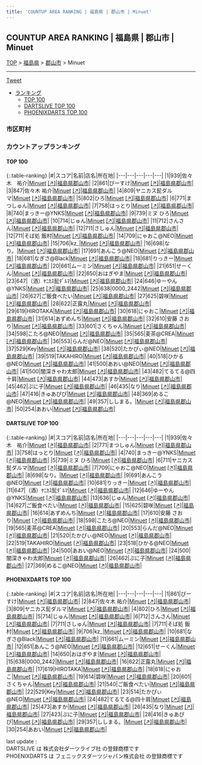 ```yaml
---
title: 'COUNTUP AREA RANKING | 福島県 | 郡山市 | Minuet'
---
```

## COUNTUP AREA RANKING | 福島県 | 郡山市 | Minuet

[TOP](/darts/rank/) > [福島県](/darts/rank/福島県/) > [郡山市](/darts/rank/福島県/郡山市/) > Minuet

___

<a href="https://twitter.com/share?ref_src=twsrc%5Etfw" data-text="COUNTUP AREA RANKING | 福島県郡山市Minuet" class="twitter-share-button" data-hashtags="DARTSLIVE,PHOENIXDARTS,darts,ダーツ" data-show-count="false">Tweet</a>

* [ランキング](#カウントアップランキング)
    * [TOP 100](#top-100)
    * [DARTSLIVE TOP 100](#dartslive-top-100)
    * [PHOENIXDARTS TOP 100](#phoenixdarts-top-100)

### 市区町村

<ul>

</ul>

### カウントアップランキング

#### TOP 100



{:.table-ranking}
|#|スコア|名前|店名|所在地|
|---|---|---|---|---|
|1|939|<span class="rank-name-dl">佐々木　祐介</span>|<a href="/darts/rank/shops/f78687a86a91caa65f9f3321c1147265.html">Minuet</a> <a href="https://search.dartslive.com/jp/shop/f78687a86a91caa65f9f3321c1147265">[↗]</a>|<a href="/darts/rank/福島県/郡山市">福島県郡山市</a>|
|2|861|<span class="rank-name-pd">ぴーすけ</span>|<a href="/darts/rank/shops/93866.html">Minuet</a> <a href="https://vs.phoenixdarts.com/jp/shop/shopDetailInfo/s_93866?s_seq=93866">[↗]</a>|<a href="/darts/rank/福島県/郡山市">福島県郡山市</a>|
|3|847|<span class="rank-name-pd">佐々木  祐介</span>|<a href="/darts/rank/shops/93866.html">Minuet</a> <a href="https://vs.phoenixdarts.com/jp/shop/shopDetailInfo/s_93866?s_seq=93866">[↗]</a>|<a href="/darts/rank/福島県/郡山市">福島県郡山市</a>|
|4|809|<span class="rank-name-pd">ヤニカス髭ダルマ</span>|<a href="/darts/rank/shops/93866.html">Minuet</a> <a href="https://vs.phoenixdarts.com/jp/shop/shopDetailInfo/s_93866?s_seq=93866">[↗]</a>|<a href="/darts/rank/福島県/郡山市">福島県郡山市</a>|
|5|802|<span class="rank-name-pd">ひろ</span>|<a href="/darts/rank/shops/93866.html">Minuet</a> <a href="https://vs.phoenixdarts.com/jp/shop/shopDetailInfo/s_93866?s_seq=93866">[↗]</a>|<a href="/darts/rank/福島県/郡山市">福島県郡山市</a>|
|6|771|<span class="rank-name-dl">まつしゅん</span>|<a href="/darts/rank/shops/f78687a86a91caa65f9f3321c1147265.html">Minuet</a> <a href="https://search.dartslive.com/jp/shop/f78687a86a91caa65f9f3321c1147265">[↗]</a>|<a href="/darts/rank/福島県/郡山市">福島県郡山市</a>|
|7|758|<span class="rank-name-dl">はっとり</span>|<a href="/darts/rank/shops/f78687a86a91caa65f9f3321c1147265.html">Minuet</a> <a href="https://search.dartslive.com/jp/shop/f78687a86a91caa65f9f3321c1147265">[↗]</a>|<a href="/darts/rank/福島県/郡山市">福島県郡山市</a>|
|8|740|<span class="rank-name-dl">まっきー@YNKS</span>|<a href="/darts/rank/shops/f78687a86a91caa65f9f3321c1147265.html">Minuet</a> <a href="https://search.dartslive.com/jp/shop/f78687a86a91caa65f9f3321c1147265">[↗]</a>|<a href="/darts/rank/福島県/郡山市">福島県郡山市</a>|
|9|739|<span class="rank-name-dl">ミヌ ひろ</span>|<a href="/darts/rank/shops/f78687a86a91caa65f9f3321c1147265.html">Minuet</a> <a href="https://search.dartslive.com/jp/shop/f78687a86a91caa65f9f3321c1147265">[↗]</a>|<a href="/darts/rank/福島県/郡山市">福島県郡山市</a>|
|10|714|<span class="rank-name-pd">じゅん</span>|<a href="/darts/rank/shops/93866.html">Minuet</a> <a href="https://vs.phoenixdarts.com/jp/shop/shopDetailInfo/s_93866?s_seq=93866">[↗]</a>|<a href="/darts/rank/福島県/郡山市">福島県郡山市</a>|
|11|712|<span class="rank-name-pd">さんさん</span>|<a href="/darts/rank/shops/93866.html">Minuet</a> <a href="https://vs.phoenixdarts.com/jp/shop/shopDetailInfo/s_93866?s_seq=93866">[↗]</a>|<a href="/darts/rank/福島県/郡山市">福島県郡山市</a>|
|12|711|<span class="rank-name-pd">さしゅん</span>|<a href="/darts/rank/shops/93866.html">Minuet</a> <a href="https://vs.phoenixdarts.com/jp/shop/shopDetailInfo/s_93866?s_seq=93866">[↗]</a>|<a href="/darts/rank/福島県/郡山市">福島県郡山市</a>|
|12|711|<span class="rank-name-pd">そば処 飯村</span>|<a href="/darts/rank/shops/93866.html">Minuet</a> <a href="https://vs.phoenixdarts.com/jp/shop/shopDetailInfo/s_93866?s_seq=93866">[↗]</a>|<a href="/darts/rank/福島県/郡山市">福島県郡山市</a>|
|14|709|<span class="rank-name-dl">にゃおこ@NEO</span>|<a href="/darts/rank/shops/f78687a86a91caa65f9f3321c1147265.html">Minuet</a> <a href="https://search.dartslive.com/jp/shop/f78687a86a91caa65f9f3321c1147265">[↗]</a>|<a href="/darts/rank/福島県/郡山市">福島県郡山市</a>|
|15|706|<span class="rank-name-pd">kz_</span>|<a href="/darts/rank/shops/93866.html">Minuet</a> <a href="https://vs.phoenixdarts.com/jp/shop/shopDetailInfo/s_93866?s_seq=93866">[↗]</a>|<a href="/darts/rank/福島県/郡山市">福島県郡山市</a>|
|16|698|<span class="rank-name-dl">なり。</span>|<a href="/darts/rank/shops/f78687a86a91caa65f9f3321c1147265.html">Minuet</a> <a href="https://search.dartslive.com/jp/shop/f78687a86a91caa65f9f3321c1147265">[↗]</a>|<a href="/darts/rank/福島県/郡山市">福島県郡山市</a>|
|17|691|<span class="rank-name-dl">あんこう@NEO</span>|<a href="/darts/rank/shops/f78687a86a91caa65f9f3321c1147265.html">Minuet</a> <a href="https://search.dartslive.com/jp/shop/f78687a86a91caa65f9f3321c1147265">[↗]</a>|<a href="/darts/rank/福島県/郡山市">福島県郡山市</a>|
|18|681|<span class="rank-name-pd">なぎさ@Black</span>|<a href="/darts/rank/shops/93866.html">Minuet</a> <a href="https://vs.phoenixdarts.com/jp/shop/shopDetailInfo/s_93866?s_seq=93866">[↗]</a>|<a href="/darts/rank/福島県/郡山市">福島県郡山市</a>|
|18|681|<span class="rank-name-dl">りっきー</span>|<a href="/darts/rank/shops/f78687a86a91caa65f9f3321c1147265.html">Minuet</a> <a href="https://search.dartslive.com/jp/shop/f78687a86a91caa65f9f3321c1147265">[↗]</a>|<a href="/darts/rank/福島県/郡山市">福島県郡山市</a>|
|20|661|<span class="rank-name-pd">ムーミン</span>|<a href="/darts/rank/shops/93866.html">Minuet</a> <a href="https://vs.phoenixdarts.com/jp/shop/shopDetailInfo/s_93866?s_seq=93866">[↗]</a>|<a href="/darts/rank/福島県/郡山市">福島県郡山市</a>|
|21|651|<span class="rank-name-pd">せーくん</span>|<a href="/darts/rank/shops/93866.html">Minuet</a> <a href="https://vs.phoenixdarts.com/jp/shop/shopDetailInfo/s_93866?s_seq=93866">[↗]</a>|<a href="/darts/rank/福島県/郡山市">福島県郡山市</a>|
|22|650|<span class="rank-name-pd">おはぎやま</span>|<a href="/darts/rank/shops/93866.html">Minuet</a> <a href="https://vs.phoenixdarts.com/jp/shop/shopDetailInfo/s_93866?s_seq=93866">[↗]</a>|<a href="/darts/rank/福島県/郡山市">福島県郡山市</a>|
|23|647|<span class="rank-name-dl">（酒）ﾔﾆｶｽ髭ﾀﾞﾙﾏ</span>|<a href="/darts/rank/shops/f78687a86a91caa65f9f3321c1147265.html">Minuet</a> <a href="https://search.dartslive.com/jp/shop/f78687a86a91caa65f9f3321c1147265">[↗]</a>|<a href="/darts/rank/福島県/郡山市">福島県郡山市</a>|
|24|646|<span class="rank-name-dl">ゆーやん@YNKS</span>|<a href="/darts/rank/shops/f78687a86a91caa65f9f3321c1147265.html">Minuet</a> <a href="https://search.dartslive.com/jp/shop/f78687a86a91caa65f9f3321c1147265">[↗]</a>|<a href="/darts/rank/福島県/郡山市">福島県郡山市</a>|
|25|638|<span class="rank-name-pd">0000_2442</span>|<a href="/darts/rank/shops/93866.html">Minuet</a> <a href="https://vs.phoenixdarts.com/jp/shop/shopDetailInfo/s_93866?s_seq=93866">[↗]</a>|<a href="/darts/rank/福島県/郡山市">福島県郡山市</a>|
|26|627|<span class="rank-name-dl">ご飯食べたい</span>|<a href="/darts/rank/shops/f78687a86a91caa65f9f3321c1147265.html">Minuet</a> <a href="https://search.dartslive.com/jp/shop/f78687a86a91caa65f9f3321c1147265">[↗]</a>|<a href="/darts/rank/福島県/郡山市">福島県郡山市</a>|
|27|625|<span class="rank-name-dl">碧咲</span>|<a href="/darts/rank/shops/f78687a86a91caa65f9f3321c1147265.html">Minuet</a> <a href="https://search.dartslive.com/jp/shop/f78687a86a91caa65f9f3321c1147265">[↗]</a>|<a href="/darts/rank/福島県/郡山市">福島県郡山市</a>|
|28|622|<span class="rank-name-pd">正露丸</span>|<a href="/darts/rank/shops/93866.html">Minuet</a> <a href="https://vs.phoenixdarts.com/jp/shop/shopDetailInfo/s_93866?s_seq=93866">[↗]</a>|<a href="/darts/rank/福島県/郡山市">福島県郡山市</a>|
|29|619|<span class="rank-name-pd">HIROTAKA</span>|<a href="/darts/rank/shops/93866.html">Minuet</a> <a href="https://vs.phoenixdarts.com/jp/shop/shopDetailInfo/s_93866?s_seq=93866">[↗]</a>|<a href="/darts/rank/福島県/郡山市">福島県郡山市</a>|
|30|618|<span class="rank-name-pd">にゃおこ</span>|<a href="/darts/rank/shops/93866.html">Minuet</a> <a href="https://vs.phoenixdarts.com/jp/shop/shopDetailInfo/s_93866?s_seq=93866">[↗]</a>|<a href="/darts/rank/福島県/郡山市">福島県郡山市</a>|
|31|614|<span class="rank-name-dl">あずめんち</span>|<a href="/darts/rank/shops/f78687a86a91caa65f9f3321c1147265.html">Minuet</a> <a href="https://search.dartslive.com/jp/shop/f78687a86a91caa65f9f3321c1147265">[↗]</a>|<a href="/darts/rank/福島県/郡山市">福島県郡山市</a>|
|32|610|<span class="rank-name-dl">安藤 さおり</span>|<a href="/darts/rank/shops/f78687a86a91caa65f9f3321c1147265.html">Minuet</a> <a href="https://search.dartslive.com/jp/shop/f78687a86a91caa65f9f3321c1147265">[↗]</a>|<a href="/darts/rank/福島県/郡山市">福島県郡山市</a>|
|33|601|<span class="rank-name-pd">さくちゃん</span>|<a href="/darts/rank/shops/93866.html">Minuet</a> <a href="https://vs.phoenixdarts.com/jp/shop/shopDetailInfo/s_93866?s_seq=93866">[↗]</a>|<a href="/darts/rank/福島県/郡山市">福島県郡山市</a>|
|34|598|<span class="rank-name-dl">こたろ@NEO</span>|<a href="/darts/rank/shops/f78687a86a91caa65f9f3321c1147265.html">Minuet</a> <a href="https://search.dartslive.com/jp/shop/f78687a86a91caa65f9f3321c1147265">[↗]</a>|<a href="/darts/rank/福島県/郡山市">福島県郡山市</a>|
|35|565|<span class="rank-name-dl">麦茶@CREA</span>|<a href="/darts/rank/shops/f78687a86a91caa65f9f3321c1147265.html">Minuet</a> <a href="https://search.dartslive.com/jp/shop/f78687a86a91caa65f9f3321c1147265">[↗]</a>|<a href="/darts/rank/福島県/郡山市">福島県郡山市</a>|
|36|553|<span class="rank-name-dl">らんだ@NEO</span>|<a href="/darts/rank/shops/f78687a86a91caa65f9f3321c1147265.html">Minuet</a> <a href="https://search.dartslive.com/jp/shop/f78687a86a91caa65f9f3321c1147265">[↗]</a>|<a href="/darts/rank/福島県/郡山市">福島県郡山市</a>|
|37|529|<span class="rank-name-pd">Key</span>|<a href="/darts/rank/shops/93866.html">Minuet</a> <a href="https://vs.phoenixdarts.com/jp/shop/shopDetailInfo/s_93866?s_seq=93866">[↗]</a>|<a href="/darts/rank/福島県/郡山市">福島県郡山市</a>|
|38|520|<span class="rank-name-dl">たかぴぃ@NEO</span>|<a href="/darts/rank/shops/f78687a86a91caa65f9f3321c1147265.html">Minuet</a> <a href="https://search.dartslive.com/jp/shop/f78687a86a91caa65f9f3321c1147265">[↗]</a>|<a href="/darts/rank/福島県/郡山市">福島県郡山市</a>|
|39|519|<span class="rank-name-dl">TAKAHIRO</span>|<a href="/darts/rank/shops/f78687a86a91caa65f9f3321c1147265.html">Minuet</a> <a href="https://search.dartslive.com/jp/shop/f78687a86a91caa65f9f3321c1147265">[↗]</a>|<a href="/darts/rank/福島県/郡山市">福島県郡山市</a>|
|40|518|<span class="rank-name-dl">ひかる@NEO</span>|<a href="/darts/rank/shops/f78687a86a91caa65f9f3321c1147265.html">Minuet</a> <a href="https://search.dartslive.com/jp/shop/f78687a86a91caa65f9f3321c1147265">[↗]</a>|<a href="/darts/rank/福島県/郡山市">福島県郡山市</a>|
|41|500|<span class="rank-name-dl">あおい@NEO</span>|<a href="/darts/rank/shops/f78687a86a91caa65f9f3321c1147265.html">Minuet</a> <a href="https://search.dartslive.com/jp/shop/f78687a86a91caa65f9f3321c1147265">[↗]</a>|<a href="/darts/rank/福島県/郡山市">福島県郡山市</a>|
|41|500|<span class="rank-name-dl">闇深きゃわ太郎</span>|<a href="/darts/rank/shops/f78687a86a91caa65f9f3321c1147265.html">Minuet</a> <a href="https://search.dartslive.com/jp/shop/f78687a86a91caa65f9f3321c1147265">[↗]</a>|<a href="/darts/rank/福島県/郡山市">福島県郡山市</a>|
|43|482|<span class="rank-name-pd">てるてる@四十肩</span>|<a href="/darts/rank/shops/93866.html">Minuet</a> <a href="https://vs.phoenixdarts.com/jp/shop/shopDetailInfo/s_93866?s_seq=93866">[↗]</a>|<a href="/darts/rank/福島県/郡山市">福島県郡山市</a>|
|44|473|<span class="rank-name-pd">あすか</span>|<a href="/darts/rank/shops/93866.html">Minuet</a> <a href="https://vs.phoenixdarts.com/jp/shop/shopDetailInfo/s_93866?s_seq=93866">[↗]</a>|<a href="/darts/rank/福島県/郡山市">福島県郡山市</a>|
|45|462|<span class="rank-name-dl">ぷに子</span>|<a href="/darts/rank/shops/f78687a86a91caa65f9f3321c1147265.html">Minuet</a> <a href="https://search.dartslive.com/jp/shop/f78687a86a91caa65f9f3321c1147265">[↗]</a>|<a href="/darts/rank/福島県/郡山市">福島県郡山市</a>|
|46|435|<span class="rank-name-pd">なり</span>|<a href="/darts/rank/shops/93866.html">Minuet</a> <a href="https://vs.phoenixdarts.com/jp/shop/shopDetailInfo/s_93866?s_seq=93866">[↗]</a>|<a href="/darts/rank/福島県/郡山市">福島県郡山市</a>|
|47|416|<span class="rank-name-pd">きゅあぴぴ</span>|<a href="/darts/rank/shops/93866.html">Minuet</a> <a href="https://vs.phoenixdarts.com/jp/shop/shopDetailInfo/s_93866?s_seq=93866">[↗]</a>|<a href="/darts/rank/福島県/郡山市">福島県郡山市</a>|
|48|369|<span class="rank-name-dl">めるこ@NEO</span>|<a href="/darts/rank/shops/f78687a86a91caa65f9f3321c1147265.html">Minuet</a> <a href="https://search.dartslive.com/jp/shop/f78687a86a91caa65f9f3321c1147265">[↗]</a>|<a href="/darts/rank/福島県/郡山市">福島県郡山市</a>|
|49|357|<span class="rank-name-pd">ししまる。</span>|<a href="/darts/rank/shops/93866.html">Minuet</a> <a href="https://vs.phoenixdarts.com/jp/shop/shopDetailInfo/s_93866?s_seq=93866">[↗]</a>|<a href="/darts/rank/福島県/郡山市">福島県郡山市</a>|
|50|254|<span class="rank-name-pd">あおい</span>|<a href="/darts/rank/shops/93866.html">Minuet</a> <a href="https://vs.phoenixdarts.com/jp/shop/shopDetailInfo/s_93866?s_seq=93866">[↗]</a>|<a href="/darts/rank/福島県/郡山市">福島県郡山市</a>|


#### DARTSLIVE TOP 100



{:.table-ranking}
|#|スコア|名前|店名|所在地|
|---|---|---|---|---|
|1|939|<span class="rank-name-dl">佐々木　祐介</span>|<a href="/darts/rank/shops/f78687a86a91caa65f9f3321c1147265.html">Minuet</a> <a href="https://search.dartslive.com/jp/shop/f78687a86a91caa65f9f3321c1147265">[↗]</a>|<a href="/darts/rank/福島県/郡山市">福島県郡山市</a>|
|2|771|<span class="rank-name-dl">まつしゅん</span>|<a href="/darts/rank/shops/f78687a86a91caa65f9f3321c1147265.html">Minuet</a> <a href="https://search.dartslive.com/jp/shop/f78687a86a91caa65f9f3321c1147265">[↗]</a>|<a href="/darts/rank/福島県/郡山市">福島県郡山市</a>|
|3|758|<span class="rank-name-dl">はっとり</span>|<a href="/darts/rank/shops/f78687a86a91caa65f9f3321c1147265.html">Minuet</a> <a href="https://search.dartslive.com/jp/shop/f78687a86a91caa65f9f3321c1147265">[↗]</a>|<a href="/darts/rank/福島県/郡山市">福島県郡山市</a>|
|4|740|<span class="rank-name-dl">まっきー@YNKS</span>|<a href="/darts/rank/shops/f78687a86a91caa65f9f3321c1147265.html">Minuet</a> <a href="https://search.dartslive.com/jp/shop/f78687a86a91caa65f9f3321c1147265">[↗]</a>|<a href="/darts/rank/福島県/郡山市">福島県郡山市</a>|
|5|739|<span class="rank-name-dl">ミヌ ひろ</span>|<a href="/darts/rank/shops/f78687a86a91caa65f9f3321c1147265.html">Minuet</a> <a href="https://search.dartslive.com/jp/shop/f78687a86a91caa65f9f3321c1147265">[↗]</a>|<a href="/darts/rank/福島県/郡山市">福島県郡山市</a>|
|6|711|<span class="rank-name-dl">ヤニカス髭ダルマ</span>|<a href="/darts/rank/shops/f78687a86a91caa65f9f3321c1147265.html">Minuet</a> <a href="https://search.dartslive.com/jp/shop/f78687a86a91caa65f9f3321c1147265">[↗]</a>|<a href="/darts/rank/福島県/郡山市">福島県郡山市</a>|
|7|709|<span class="rank-name-dl">にゃおこ@NEO</span>|<a href="/darts/rank/shops/f78687a86a91caa65f9f3321c1147265.html">Minuet</a> <a href="https://search.dartslive.com/jp/shop/f78687a86a91caa65f9f3321c1147265">[↗]</a>|<a href="/darts/rank/福島県/郡山市">福島県郡山市</a>|
|8|698|<span class="rank-name-dl">なり。</span>|<a href="/darts/rank/shops/f78687a86a91caa65f9f3321c1147265.html">Minuet</a> <a href="https://search.dartslive.com/jp/shop/f78687a86a91caa65f9f3321c1147265">[↗]</a>|<a href="/darts/rank/福島県/郡山市">福島県郡山市</a>|
|9|691|<span class="rank-name-dl">あんこう@NEO</span>|<a href="/darts/rank/shops/f78687a86a91caa65f9f3321c1147265.html">Minuet</a> <a href="https://search.dartslive.com/jp/shop/f78687a86a91caa65f9f3321c1147265">[↗]</a>|<a href="/darts/rank/福島県/郡山市">福島県郡山市</a>|
|10|681|<span class="rank-name-dl">りっきー</span>|<a href="/darts/rank/shops/f78687a86a91caa65f9f3321c1147265.html">Minuet</a> <a href="https://search.dartslive.com/jp/shop/f78687a86a91caa65f9f3321c1147265">[↗]</a>|<a href="/darts/rank/福島県/郡山市">福島県郡山市</a>|
|11|647|<span class="rank-name-dl">（酒）ﾔﾆｶｽ髭ﾀﾞﾙﾏ</span>|<a href="/darts/rank/shops/f78687a86a91caa65f9f3321c1147265.html">Minuet</a> <a href="https://search.dartslive.com/jp/shop/f78687a86a91caa65f9f3321c1147265">[↗]</a>|<a href="/darts/rank/福島県/郡山市">福島県郡山市</a>|
|12|646|<span class="rank-name-dl">ゆーやん@YNKS</span>|<a href="/darts/rank/shops/f78687a86a91caa65f9f3321c1147265.html">Minuet</a> <a href="https://search.dartslive.com/jp/shop/f78687a86a91caa65f9f3321c1147265">[↗]</a>|<a href="/darts/rank/福島県/郡山市">福島県郡山市</a>|
|13|636|<span class="rank-name-dl">じゅん</span>|<a href="/darts/rank/shops/f78687a86a91caa65f9f3321c1147265.html">Minuet</a> <a href="https://search.dartslive.com/jp/shop/f78687a86a91caa65f9f3321c1147265">[↗]</a>|<a href="/darts/rank/福島県/郡山市">福島県郡山市</a>|
|14|627|<span class="rank-name-dl">ご飯食べたい</span>|<a href="/darts/rank/shops/f78687a86a91caa65f9f3321c1147265.html">Minuet</a> <a href="https://search.dartslive.com/jp/shop/f78687a86a91caa65f9f3321c1147265">[↗]</a>|<a href="/darts/rank/福島県/郡山市">福島県郡山市</a>|
|15|625|<span class="rank-name-dl">碧咲</span>|<a href="/darts/rank/shops/f78687a86a91caa65f9f3321c1147265.html">Minuet</a> <a href="https://search.dartslive.com/jp/shop/f78687a86a91caa65f9f3321c1147265">[↗]</a>|<a href="/darts/rank/福島県/郡山市">福島県郡山市</a>|
|16|614|<span class="rank-name-dl">あずめんち</span>|<a href="/darts/rank/shops/f78687a86a91caa65f9f3321c1147265.html">Minuet</a> <a href="https://search.dartslive.com/jp/shop/f78687a86a91caa65f9f3321c1147265">[↗]</a>|<a href="/darts/rank/福島県/郡山市">福島県郡山市</a>|
|17|610|<span class="rank-name-dl">安藤 さおり</span>|<a href="/darts/rank/shops/f78687a86a91caa65f9f3321c1147265.html">Minuet</a> <a href="https://search.dartslive.com/jp/shop/f78687a86a91caa65f9f3321c1147265">[↗]</a>|<a href="/darts/rank/福島県/郡山市">福島県郡山市</a>|
|18|598|<span class="rank-name-dl">こたろ@NEO</span>|<a href="/darts/rank/shops/f78687a86a91caa65f9f3321c1147265.html">Minuet</a> <a href="https://search.dartslive.com/jp/shop/f78687a86a91caa65f9f3321c1147265">[↗]</a>|<a href="/darts/rank/福島県/郡山市">福島県郡山市</a>|
|19|565|<span class="rank-name-dl">麦茶@CREA</span>|<a href="/darts/rank/shops/f78687a86a91caa65f9f3321c1147265.html">Minuet</a> <a href="https://search.dartslive.com/jp/shop/f78687a86a91caa65f9f3321c1147265">[↗]</a>|<a href="/darts/rank/福島県/郡山市">福島県郡山市</a>|
|20|553|<span class="rank-name-dl">らんだ@NEO</span>|<a href="/darts/rank/shops/f78687a86a91caa65f9f3321c1147265.html">Minuet</a> <a href="https://search.dartslive.com/jp/shop/f78687a86a91caa65f9f3321c1147265">[↗]</a>|<a href="/darts/rank/福島県/郡山市">福島県郡山市</a>|
|21|520|<span class="rank-name-dl">たかぴぃ@NEO</span>|<a href="/darts/rank/shops/f78687a86a91caa65f9f3321c1147265.html">Minuet</a> <a href="https://search.dartslive.com/jp/shop/f78687a86a91caa65f9f3321c1147265">[↗]</a>|<a href="/darts/rank/福島県/郡山市">福島県郡山市</a>|
|22|519|<span class="rank-name-dl">TAKAHIRO</span>|<a href="/darts/rank/shops/f78687a86a91caa65f9f3321c1147265.html">Minuet</a> <a href="https://search.dartslive.com/jp/shop/f78687a86a91caa65f9f3321c1147265">[↗]</a>|<a href="/darts/rank/福島県/郡山市">福島県郡山市</a>|
|23|518|<span class="rank-name-dl">ひかる@NEO</span>|<a href="/darts/rank/shops/f78687a86a91caa65f9f3321c1147265.html">Minuet</a> <a href="https://search.dartslive.com/jp/shop/f78687a86a91caa65f9f3321c1147265">[↗]</a>|<a href="/darts/rank/福島県/郡山市">福島県郡山市</a>|
|24|500|<span class="rank-name-dl">あおい@NEO</span>|<a href="/darts/rank/shops/f78687a86a91caa65f9f3321c1147265.html">Minuet</a> <a href="https://search.dartslive.com/jp/shop/f78687a86a91caa65f9f3321c1147265">[↗]</a>|<a href="/darts/rank/福島県/郡山市">福島県郡山市</a>|
|24|500|<span class="rank-name-dl">闇深きゃわ太郎</span>|<a href="/darts/rank/shops/f78687a86a91caa65f9f3321c1147265.html">Minuet</a> <a href="https://search.dartslive.com/jp/shop/f78687a86a91caa65f9f3321c1147265">[↗]</a>|<a href="/darts/rank/福島県/郡山市">福島県郡山市</a>|
|26|462|<span class="rank-name-dl">ぷに子</span>|<a href="/darts/rank/shops/f78687a86a91caa65f9f3321c1147265.html">Minuet</a> <a href="https://search.dartslive.com/jp/shop/f78687a86a91caa65f9f3321c1147265">[↗]</a>|<a href="/darts/rank/福島県/郡山市">福島県郡山市</a>|
|27|369|<span class="rank-name-dl">めるこ@NEO</span>|<a href="/darts/rank/shops/f78687a86a91caa65f9f3321c1147265.html">Minuet</a> <a href="https://search.dartslive.com/jp/shop/f78687a86a91caa65f9f3321c1147265">[↗]</a>|<a href="/darts/rank/福島県/郡山市">福島県郡山市</a>|


#### PHOENIXDARTS TOP 100



{:.table-ranking}
|#|スコア|名前|店名|所在地|
|---|---|---|---|---|
|1|861|<span class="rank-name-pd">ぴーすけ</span>|<a href="/darts/rank/shops/93866.html">Minuet</a> <a href="https://vs.phoenixdarts.com/jp/shop/shopDetailInfo/s_93866?s_seq=93866">[↗]</a>|<a href="/darts/rank/福島県/郡山市">福島県郡山市</a>|
|2|847|<span class="rank-name-pd">佐々木  祐介</span>|<a href="/darts/rank/shops/93866.html">Minuet</a> <a href="https://vs.phoenixdarts.com/jp/shop/shopDetailInfo/s_93866?s_seq=93866">[↗]</a>|<a href="/darts/rank/福島県/郡山市">福島県郡山市</a>|
|3|809|<span class="rank-name-pd">ヤニカス髭ダルマ</span>|<a href="/darts/rank/shops/93866.html">Minuet</a> <a href="https://vs.phoenixdarts.com/jp/shop/shopDetailInfo/s_93866?s_seq=93866">[↗]</a>|<a href="/darts/rank/福島県/郡山市">福島県郡山市</a>|
|4|802|<span class="rank-name-pd">ひろ</span>|<a href="/darts/rank/shops/93866.html">Minuet</a> <a href="https://vs.phoenixdarts.com/jp/shop/shopDetailInfo/s_93866?s_seq=93866">[↗]</a>|<a href="/darts/rank/福島県/郡山市">福島県郡山市</a>|
|5|714|<span class="rank-name-pd">じゅん</span>|<a href="/darts/rank/shops/93866.html">Minuet</a> <a href="https://vs.phoenixdarts.com/jp/shop/shopDetailInfo/s_93866?s_seq=93866">[↗]</a>|<a href="/darts/rank/福島県/郡山市">福島県郡山市</a>|
|6|712|<span class="rank-name-pd">さんさん</span>|<a href="/darts/rank/shops/93866.html">Minuet</a> <a href="https://vs.phoenixdarts.com/jp/shop/shopDetailInfo/s_93866?s_seq=93866">[↗]</a>|<a href="/darts/rank/福島県/郡山市">福島県郡山市</a>|
|7|711|<span class="rank-name-pd">さしゅん</span>|<a href="/darts/rank/shops/93866.html">Minuet</a> <a href="https://vs.phoenixdarts.com/jp/shop/shopDetailInfo/s_93866?s_seq=93866">[↗]</a>|<a href="/darts/rank/福島県/郡山市">福島県郡山市</a>|
|7|711|<span class="rank-name-pd">そば処 飯村</span>|<a href="/darts/rank/shops/93866.html">Minuet</a> <a href="https://vs.phoenixdarts.com/jp/shop/shopDetailInfo/s_93866?s_seq=93866">[↗]</a>|<a href="/darts/rank/福島県/郡山市">福島県郡山市</a>|
|9|706|<span class="rank-name-pd">kz_</span>|<a href="/darts/rank/shops/93866.html">Minuet</a> <a href="https://vs.phoenixdarts.com/jp/shop/shopDetailInfo/s_93866?s_seq=93866">[↗]</a>|<a href="/darts/rank/福島県/郡山市">福島県郡山市</a>|
|10|681|<span class="rank-name-pd">なぎさ@Black</span>|<a href="/darts/rank/shops/93866.html">Minuet</a> <a href="https://vs.phoenixdarts.com/jp/shop/shopDetailInfo/s_93866?s_seq=93866">[↗]</a>|<a href="/darts/rank/福島県/郡山市">福島県郡山市</a>|
|11|661|<span class="rank-name-pd">ムーミン</span>|<a href="/darts/rank/shops/93866.html">Minuet</a> <a href="https://vs.phoenixdarts.com/jp/shop/shopDetailInfo/s_93866?s_seq=93866">[↗]</a>|<a href="/darts/rank/福島県/郡山市">福島県郡山市</a>|
|12|651|<span class="rank-name-pd">あんこう@NEO</span>|<a href="/darts/rank/shops/93866.html">Minuet</a> <a href="https://vs.phoenixdarts.com/jp/shop/shopDetailInfo/s_93866?s_seq=93866">[↗]</a>|<a href="/darts/rank/福島県/郡山市">福島県郡山市</a>|
|12|651|<span class="rank-name-pd">せーくん</span>|<a href="/darts/rank/shops/93866.html">Minuet</a> <a href="https://vs.phoenixdarts.com/jp/shop/shopDetailInfo/s_93866?s_seq=93866">[↗]</a>|<a href="/darts/rank/福島県/郡山市">福島県郡山市</a>|
|14|650|<span class="rank-name-pd">おはぎやま</span>|<a href="/darts/rank/shops/93866.html">Minuet</a> <a href="https://vs.phoenixdarts.com/jp/shop/shopDetailInfo/s_93866?s_seq=93866">[↗]</a>|<a href="/darts/rank/福島県/郡山市">福島県郡山市</a>|
|15|638|<span class="rank-name-pd">0000_2442</span>|<a href="/darts/rank/shops/93866.html">Minuet</a> <a href="https://vs.phoenixdarts.com/jp/shop/shopDetailInfo/s_93866?s_seq=93866">[↗]</a>|<a href="/darts/rank/福島県/郡山市">福島県郡山市</a>|
|16|622|<span class="rank-name-pd">正露丸</span>|<a href="/darts/rank/shops/93866.html">Minuet</a> <a href="https://vs.phoenixdarts.com/jp/shop/shopDetailInfo/s_93866?s_seq=93866">[↗]</a>|<a href="/darts/rank/福島県/郡山市">福島県郡山市</a>|
|17|619|<span class="rank-name-pd">HIROTAKA</span>|<a href="/darts/rank/shops/93866.html">Minuet</a> <a href="https://vs.phoenixdarts.com/jp/shop/shopDetailInfo/s_93866?s_seq=93866">[↗]</a>|<a href="/darts/rank/福島県/郡山市">福島県郡山市</a>|
|18|618|<span class="rank-name-pd">にゃおこ</span>|<a href="/darts/rank/shops/93866.html">Minuet</a> <a href="https://vs.phoenixdarts.com/jp/shop/shopDetailInfo/s_93866?s_seq=93866">[↗]</a>|<a href="/darts/rank/福島県/郡山市">福島県郡山市</a>|
|19|614|<span class="rank-name-pd">碧咲</span>|<a href="/darts/rank/shops/93866.html">Minuet</a> <a href="https://vs.phoenixdarts.com/jp/shop/shopDetailInfo/s_93866?s_seq=93866">[↗]</a>|<a href="/darts/rank/福島県/郡山市">福島県郡山市</a>|
|20|601|<span class="rank-name-pd">さくちゃん</span>|<a href="/darts/rank/shops/93866.html">Minuet</a> <a href="https://vs.phoenixdarts.com/jp/shop/shopDetailInfo/s_93866?s_seq=93866">[↗]</a>|<a href="/darts/rank/福島県/郡山市">福島県郡山市</a>|
|21|540|<span class="rank-name-pd">ご飯食べたい</span>|<a href="/darts/rank/shops/93866.html">Minuet</a> <a href="https://vs.phoenixdarts.com/jp/shop/shopDetailInfo/s_93866?s_seq=93866">[↗]</a>|<a href="/darts/rank/福島県/郡山市">福島県郡山市</a>|
|22|529|<span class="rank-name-pd">Key</span>|<a href="/darts/rank/shops/93866.html">Minuet</a> <a href="https://vs.phoenixdarts.com/jp/shop/shopDetailInfo/s_93866?s_seq=93866">[↗]</a>|<a href="/darts/rank/福島県/郡山市">福島県郡山市</a>|
|23|514|<span class="rank-name-pd">たかぴぃ@NEO</span>|<a href="/darts/rank/shops/93866.html">Minuet</a> <a href="https://vs.phoenixdarts.com/jp/shop/shopDetailInfo/s_93866?s_seq=93866">[↗]</a>|<a href="/darts/rank/福島県/郡山市">福島県郡山市</a>|
|24|482|<span class="rank-name-pd">てるてる@四十肩</span>|<a href="/darts/rank/shops/93866.html">Minuet</a> <a href="https://vs.phoenixdarts.com/jp/shop/shopDetailInfo/s_93866?s_seq=93866">[↗]</a>|<a href="/darts/rank/福島県/郡山市">福島県郡山市</a>|
|25|473|<span class="rank-name-pd">あすか</span>|<a href="/darts/rank/shops/93866.html">Minuet</a> <a href="https://vs.phoenixdarts.com/jp/shop/shopDetailInfo/s_93866?s_seq=93866">[↗]</a>|<a href="/darts/rank/福島県/郡山市">福島県郡山市</a>|
|26|435|<span class="rank-name-pd">なり</span>|<a href="/darts/rank/shops/93866.html">Minuet</a> <a href="https://vs.phoenixdarts.com/jp/shop/shopDetailInfo/s_93866?s_seq=93866">[↗]</a>|<a href="/darts/rank/福島県/郡山市">福島県郡山市</a>|
|27|423|<span class="rank-name-pd">ぷに子</span>|<a href="/darts/rank/shops/93866.html">Minuet</a> <a href="https://vs.phoenixdarts.com/jp/shop/shopDetailInfo/s_93866?s_seq=93866">[↗]</a>|<a href="/darts/rank/福島県/郡山市">福島県郡山市</a>|
|28|416|<span class="rank-name-pd">きゅあぴぴ</span>|<a href="/darts/rank/shops/93866.html">Minuet</a> <a href="https://vs.phoenixdarts.com/jp/shop/shopDetailInfo/s_93866?s_seq=93866">[↗]</a>|<a href="/darts/rank/福島県/郡山市">福島県郡山市</a>|
|29|357|<span class="rank-name-pd">ししまる。</span>|<a href="/darts/rank/shops/93866.html">Minuet</a> <a href="https://vs.phoenixdarts.com/jp/shop/shopDetailInfo/s_93866?s_seq=93866">[↗]</a>|<a href="/darts/rank/福島県/郡山市">福島県郡山市</a>|
|30|254|<span class="rank-name-pd">あおい</span>|<a href="/darts/rank/shops/93866.html">Minuet</a> <a href="https://vs.phoenixdarts.com/jp/shop/shopDetailInfo/s_93866?s_seq=93866">[↗]</a>|<a href="/darts/rank/福島県/郡山市">福島県郡山市</a>|


<div class="footer border-top border-gray-light mt-5 pt-3 text-right text-gray">
    last update : <span style="font-weight: italic" id="foot_last_modified"></span><br />
    DARTSLIVE は 株式会社ダーツライブ社 の登録商標です<br />
    PHOENIXDARTS は フェニックスダーツジャパン株式会社 の登録商標です<br />
</div>

<script src="https://cdnjs.cloudflare.com/ajax/libs/jquery.tablesorter/2.31.3/js/jquery.tablesorter.min.js" integrity="sha512-qzgd5cYSZcosqpzpn7zF2ZId8f/8CHmFKZ8j7mU4OUXTNRd5g+ZHBPsgKEwoqxCtdQvExE5LprwwPAgoicguNg==" crossorigin="anonymous" referrerpolicy="no-referrer"></script>
<link rel="stylesheet" href="https://cdnjs.cloudflare.com/ajax/libs/jquery.tablesorter/2.31.3/css/theme.default.min.css" integrity="sha512-wghhOJkjQX0Lh3NSWvNKeZ0ZpNn+SPVXX1Qyc9OCaogADktxrBiBdKGDoqVUOyhStvMBmJQ8ZdMHiR3wuEq8+w==" crossorigin="anonymous" referrerpolicy="no-referrer" />
<script>
$(function() {
    $(".table-ranking").tablesorter({sortList:[[0, 0]]});
    $("#foot_last_modified").text(formatDate(new Date(document.lastModified), 'yyyy-MM-dd HH:mm:ss'));
});
</script>

<script async src="https://platform.twitter.com/widgets.js" charset="utf-8"></script>
